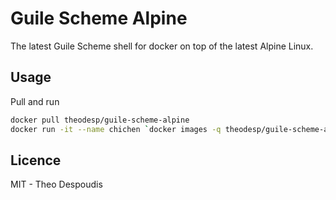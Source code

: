 # Guile Scheme Alpine

The latest Guile Scheme shell for docker on top of the latest Alpine Linux.

## Usage
Pull and run

```bash
docker pull theodesp/guile-scheme-alpine
docker run -it --name chichen `docker images -q theodesp/guile-scheme-alpine`
```

## Licence
MIT - Theo Despoudis